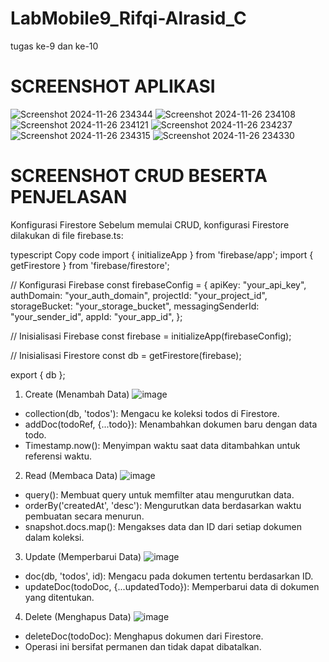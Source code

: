# LabMobile9_Rifqi-Alrasid_C
tugas ke-9 dan ke-10

# SCREENSHOT APLIKASI
![Screenshot 2024-11-26 234344](https://github.com/user-attachments/assets/6890df72-c54c-41e3-97c0-1dd2eb8e6a1b)
![Screenshot 2024-11-26 234108](https://github.com/user-attachments/assets/c04fbfcf-014b-4d62-9187-278c7116b515)
![Screenshot 2024-11-26 234121](https://github.com/user-attachments/assets/dcfeff08-4670-45da-b538-cc5b7bdaa278)
![Screenshot 2024-11-26 234237](https://github.com/user-attachments/assets/ee8906dc-e55c-45e9-9f97-7e9b0238812d)
![Screenshot 2024-11-26 234315](https://github.com/user-attachments/assets/a2b1acd4-9488-4fb9-8db4-43ac129f3f28)
![Screenshot 2024-11-26 234330](https://github.com/user-attachments/assets/90c646e7-4f63-49e3-bd6a-cca3a79923fe)

# SCREENSHOT CRUD BESERTA PENJELASAN
Konfigurasi Firestore
Sebelum memulai CRUD, konfigurasi Firestore dilakukan di file firebase.ts:

typescript
Copy code
import { initializeApp } from 'firebase/app';
import { getFirestore } from 'firebase/firestore';

// Konfigurasi Firebase
const firebaseConfig = {
    apiKey: "your_api_key",
    authDomain: "your_auth_domain",
    projectId: "your_project_id",
    storageBucket: "your_storage_bucket",
    messagingSenderId: "your_sender_id",
    appId: "your_app_id",
};

// Inisialisasi Firebase
const firebase = initializeApp(firebaseConfig);

// Inisialisasi Firestore
const db = getFirestore(firebase);

export { db };

1. Create (Menambah Data)
   ![image](https://github.com/user-attachments/assets/0e088bb2-de67-4daf-9d7d-e89ed521d3d0)
- collection(db, 'todos'): Mengacu ke koleksi todos di Firestore.
- addDoc(todoRef, {...todo}): Menambahkan dokumen baru dengan data todo.
- Timestamp.now(): Menyimpan waktu saat data ditambahkan untuk referensi waktu.

2. Read (Membaca Data)
   ![image](https://github.com/user-attachments/assets/217f8829-b161-43c0-b753-e0404142fa9e)
- query(): Membuat query untuk memfilter atau mengurutkan data.
- orderBy('createdAt', 'desc'): Mengurutkan data berdasarkan waktu pembuatan secara menurun.
- snapshot.docs.map(): Mengakses data dan ID dari setiap dokumen dalam koleksi.

3. Update (Memperbarui Data)
   ![image](https://github.com/user-attachments/assets/b7075490-1fbc-459d-8721-8ac64637e89d)
- doc(db, 'todos', id): Mengacu pada dokumen tertentu berdasarkan ID.
- updateDoc(todoDoc, {...updatedTodo}): Memperbarui data di dokumen yang ditentukan.

4. Delete (Menghapus Data)
   ![image](https://github.com/user-attachments/assets/4e670cf1-2e70-433e-9cef-f8e025f156c2)
- deleteDoc(todoDoc): Menghapus dokumen dari Firestore.
- Operasi ini bersifat permanen dan tidak dapat dibatalkan.
